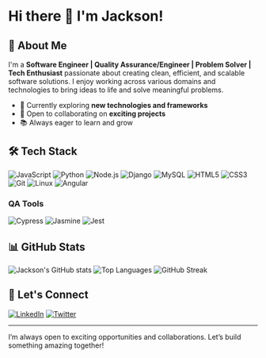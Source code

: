 # Hi there 👋 I'm Jackson!

## 🚀 About Me
I'm a **Software Engineer | Quality Assurance/Engineer |
Problem Solver | Tech Enthusiast** passionate about creating clean, efficient, and scalable software solutions. I enjoy working across various domains and technologies to bring ideas to life and solve meaningful problems.

- 🌱 Currently exploring **new technologies and frameworks**
- 🤝 Open to collaborating on **exciting projects**
- 📚 Always eager to learn and grow

## 🛠️ Tech Stack
![JavaScript](https://img.shields.io/badge/-JavaScript-F7DF1E?logo=javascript&logoColor=black&style=flat-square)
![Python](https://img.shields.io/badge/-Python-3776AB?logo=python&logoColor=white&style=flat-square)
![Node.js](https://img.shields.io/badge/-Node.js-339933?logo=node.js&logoColor=white&style=flat-square)
![Django](https://img.shields.io/badge/-Django-092E20?logo=django&logoColor=white&style=flat-square)
![MySQL](https://img.shields.io/badge/-MySQL-4479A1?logo=mysql&logoColor=white&style=flat-square)
![HTML5](https://img.shields.io/badge/-HTML5-E34F26?logo=html5&logoColor=white&style=flat-square)
![CSS3](https://img.shields.io/badge/-CSS3-1572B6?logo=css3&logoColor=white&style=flat-square)
![Git](https://img.shields.io/badge/-Git-F05032?logo=git&logoColor=white&style=flat-square)
![Linux](https://img.shields.io/badge/-Linux-FCC624?logo=linux&logoColor=black&style=flat-square)
![Angular](https://img.shields.io/badge/-Angular-DD0031?logo=angular&logoColor=white&style=flat-square)

### QA Tools
![Cypress](https://img.shields.io/badge/-Cypress-17202C?logo=cypress&logoColor=white&style=flat-square)
![Jasmine](https://img.shields.io/badge/-Jasmine-8A4182?logo=jasmine&logoColor=white&style=flat-square)
![Jest](https://img.shields.io/badge/-Jest-C21325?logo=jest&logoColor=white&style=flat-square)


## 📊 GitHub Stats
![Jackson's GitHub stats](https://github-readme-stats.vercel.app/api?username=jacksonmwadia&show_icons=true&theme=radical)
![Top Languages](https://github-readme-stats.vercel.app/api/top-langs/?username=jacksonmwadia&layout=compact&theme=radical)
![GitHub Streak](https://github-readme-streak-stats.herokuapp.com/?user=jacksonmwadia&theme=radical)

## 💬 Let's Connect
[![LinkedIn](https://img.shields.io/badge/-LinkedIn-0077B5?logo=linkedin&logoColor=white&style=flat-square)](https://www.linkedin.com/in/jackson-mwadia-188b54236/)
[![Twitter](https://img.shields.io/badge/-Twitter-1DA1F2?logo=twitter&logoColor=white&style=flat-square)](https://x.com/jackson_mwadia)

---

I’m always open to exciting opportunities and collaborations. Let’s build something amazing together!
